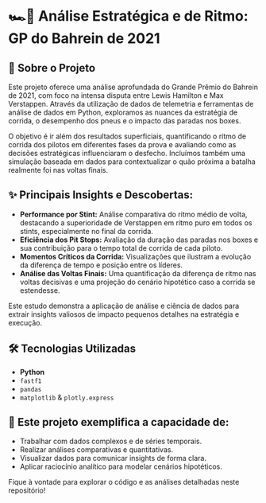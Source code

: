 # 🏎️💨 Análise Estratégica e de Ritmo: GP do Bahrein de 2021

## 🤔 Sobre o Projeto

Este projeto oferece uma análise aprofundada do Grande Prêmio do Bahrein de 2021, com foco na intensa disputa entre Lewis Hamilton e Max Verstappen. Através da utilização de dados de telemetria e ferramentas de análise de dados em Python, exploramos as nuances da estratégia de corrida, o desempenho dos pneus e o impacto das paradas nos boxes.

O objetivo é ir além dos resultados superficiais, quantificando o ritmo de corrida dos pilotos em diferentes fases da prova e avaliando como as decisões estratégicas influenciaram o desfecho. Incluímos também uma simulação baseada em dados para contextualizar o quão próxima a batalha realmente foi nas voltas finais.

## ✨ Principais Insights e Descobertas:

*   **Performance por Stint:** Análise comparativa do ritmo médio de volta, destacando a superioridade de Verstappen em ritmo puro em todos os stints, especialmente no final da corrida.
*   **Eficiência dos Pit Stops:** Avaliação da duração das paradas nos boxes e sua contribuição para o tempo total de corrida de cada piloto.
*   **Momentos Críticos da Corrida:** Visualizações que ilustram a evolução da diferença de tempo e posição entre os líderes.
*   **Análise das Voltas Finais:** Uma quantificação da diferença de ritmo nas voltas decisivas e uma projeção do cenário hipotético caso a corrida se estendesse.

Este estudo demonstra a aplicação de análise e ciência de dados para extrair insights valiosos de impacto pequenos detalhes na estratégia e execução.

## 🛠️ Tecnologias Utilizadas

*   **Python**
*   `fastf1`
*   `pandas`
*   `matplotlib` & `plotly.express`

## 🚀  Este projeto exemplifica a capacidade de:

*   Trabalhar com dados complexos e de séries temporais.
*   Realizar análises comparativas e quantitativas.
*   Visualizar dados para comunicar insights de forma clara.
*   Aplicar raciocínio analítico para modelar cenários hipotéticos.

Fique à vontade para explorar o código e as análises detalhadas neste repositório!
